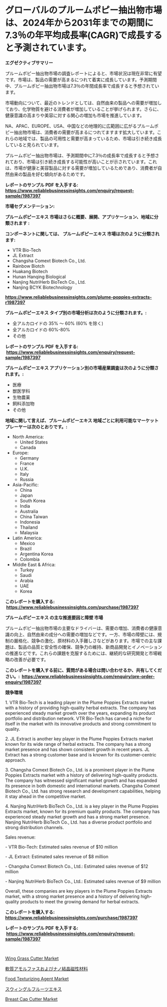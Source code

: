 <p><h1>グローバルのプルームポピー抽出物市場は、2024年から2031年までの期間に7.3％の年平均成長率(CAGR)で成長すると予測されています。</h1></p><p><strong>エグゼクティブサマリー</strong></p>
<p><p>プルームポピー抽出物市場の調査レポートによると、市場状況は現在非常に有望です。市場は、製品の需要が高まるにつれて着実に成長しています。予測期間中、プルームポピー抽出物市場は7.3％の年間成長率で成長すると予想されています。</p><p>市場動向について、最近のトレンドとしては、自然由来の製品への需要が増加しており、化学物質を避ける消費者が増加していることが挙げられます。さらに、健康意識の高まりや美容に対する関心の増加も市場を推進しています。</p><p>NA、APAC、EUROPE、USA、中国などの地理的に広範囲に広がるプルームポピー抽出物市場は、消費者の需要が高まるにつれてますます拡大しています。これらの地域では、製品の可用性と需要が高まっているため、市場は引き続き成長していると見られています。</p><p>プルームポピー抽出物市場は、予測期間中に7.3％の成長率で成長すると予想されており、市場は引き続き成長する可能性が高いことが示されています。これは、市場が健康と美容製品に対する需要が増加しているためであり、消費者が自然由来の製品を好む傾向があるためです。</p></p>
<p><strong>レポートのサンプル PDF を入手する: <a href="https://www.reliablebusinessinsights.com/enquiry/request-sample/1987397">https://www.reliablebusinessinsights.com/enquiry/request-sample/1987397</a></strong></p>
<p><strong>市場セグメンテーション:</strong></p>
<p><strong> プルームポピーエキス 市場はさらに概要、展開、アプリケーション、地域に分類されます :</strong></p>
<p><strong>コンポーネントに関しては、 プルームポピーエキス 市場は次のように分類されます: &nbsp;</strong></p>
<p><ul><li>VTR Bio-Tech</li><li>JL Extract</li><li>Changsha Comext Biotech Co., Ltd.</li><li>Rainbow Biotch</li><li>Huakang Biotech</li><li>Hunan Hanqing Biological</li><li>Nanjing NutriHerb BioTech Co., Ltd.</li><li>Nanjing BCYK Biotechnology</li></ul></p>
<p><strong><a href="https://www.reliablebusinessinsights.com/plume-poppies-extracts-r1987397">https://www.reliablebusinessinsights.com/plume-poppies-extracts-r1987397</a></strong></p>
<p><strong> プルームポピーエキス タイプ別の市場分析は次のように分類されます。:</strong></p>
<p><ul><li>全アルカロイドの 35% ～ 60% (60% を除く)</li><li>全アルカロイドの 60%-80%</li><li>その他</li></ul></p>
<p><strong>レポートのサンプル PDF を入手する: &nbsp;<a href="https://www.reliablebusinessinsights.com/enquiry/request-sample/1987397">https://www.reliablebusinessinsights.com/enquiry/request-sample/1987397</a></strong></p>
<p><strong> プルームポピーエキス アプリケーション別の市場産業調査は次のように分類されます。:</strong></p>
<p><ul><li>医療</li><li>獣医学科</li><li>生物農薬</li><li>飼料添加物</li><li>その他</li></ul></p>
<p><strong>地域に関して言えば、プルームポピーエキス 地域ごとに利用可能なマーケットプレーヤーは次のとおりです。:</strong></p>
<p><ul>
    <li>
        North America:
        <ul>
            <li>United States</li>
            <li>Canada</li>
        </ul>
    </li>
    <li>
        Europe:
        <ul>
            <li>Germany</li>
            <li>France</li>
            <li>U.K.</li>
            <li>Italy</li>
            <li>Russia</li>
        </ul>
    </li>
    <li>
        Asia-Pacific:
        <ul>
            <li>China</li>
            <li>Japan</li>
            <li>South Korea</li>
            <li>India</li>
            <li>Australia</li>
            <li>China Taiwan</li>
            <li>Indonesia</li>
            <li>Thailand</li>
            <li>Malaysia</li>
        </ul>
    </li>
    <li>
        Latin America:
        <ul>
            <li>Mexico</li>
            <li>Brazil</li>
            <li>Argentina Korea</li>
            <li>Colombia</li>
        </ul>
    </li>
    <li>
        Middle East & Africa:
        <ul>
            <li>Turkey</li>
            <li>Saudi</li>
            <li>Arabia</li>
            <li>UAE</li>
            <li>Korea</li>
        </ul>
    </li>
    </ul></p>
<p><strong>このレポートを購入する: &nbsp;<a href="https://www.reliablebusinessinsights.com/purchase/1987397">https://www.reliablebusinessinsights.com/purchase/1987397</a></strong></p>
<p><strong>プルームポピーエキス の主な推進要因と障壁 市場</strong></p>
<p><p>プルームポピー抽出物市場の主要なドライバーは、需要の増加、消費者の健康意識の向上、自然由来の成分への需要の増加などです。一方、市場の障壁には、規制の厳格化、競争の激化、原材料の入手難しさなどがあります。市場での主な課題は、製品の品質と安全性の確保、競争力の維持、新商品開発とイノベーションの推進などです。これらの課題を克服するためには、継続的な研究開発と市場戦略の改善が必要です。</p></p>
<p><strong>このレポートを購入する前に、質問がある場合は問い合わせるか、共有してください。:&nbsp; <a href="https://www.reliablebusinessinsights.com/enquiry/pre-order-enquiry/1987397">https://www.reliablebusinessinsights.com/enquiry/pre-order-enquiry/1987397</a></strong></p>
<p><strong>競争環境</strong></p>
<p><p>1. VTR Bio-Tech is a leading player in the Plume Poppies Extracts market with a history of providing high-quality herbal extracts. The company has experienced steady market growth over the years, expanding its product portfolio and distribution network. VTR Bio-Tech has carved a niche for itself in the market with its innovative products and strong commitment to quality.</p><p>2. JL Extract is another key player in the Plume Poppies Extracts market known for its wide range of herbal extracts. The company has a strong market presence and has shown consistent growth in recent years. JL Extract has a strong customer base and is known for its customer-centric approach.</p><p>3. Changsha Comext Biotech Co., Ltd. is a prominent player in the Plume Poppies Extracts market with a history of delivering high-quality products. The company has witnessed significant market growth and has expanded its presence in both domestic and international markets. Changsha Comext Biotech Co., Ltd. has strong research and development capabilities, helping it stay ahead in the competitive market.</p><p>4. Nanjing NutriHerb BioTech Co., Ltd. is a key player in the Plume Poppies Extracts market, known for its premium quality products. The company has experienced steady market growth and has a strong market presence. Nanjing NutriHerb BioTech Co., Ltd. has a diverse product portfolio and strong distribution channels.</p><p>Sales revenue:</p><p>- VTR Bio-Tech: Estimated sales revenue of $10 million</p><p>- JL Extract: Estimated sales revenue of $8 million</p><p>- Changsha Comext Biotech Co., Ltd.: Estimated sales revenue of $12 million</p><p>- Nanjing NutriHerb BioTech Co., Ltd.: Estimated sales revenue of $9 million</p><p>Overall, these companies are key players in the Plume Poppies Extracts market, with a strong market presence and a history of delivering high-quality products to meet the growing demand for herbal extracts.</p></p>
<p><strong>このレポートを購入する: &nbsp; <a href="https://www.reliablebusinessinsights.com/purchase/1987397">https://www.reliablebusinessinsights.com/purchase/1987397</a></strong></p>
<p><strong>レポートのサンプル PDF を入手する: &nbsp;<a href="https://www.reliablebusinessinsights.com/enquiry/request-sample/1987397">https://www.reliablebusinessinsights.com/enquiry/request-sample/1987397</a></strong><strong></strong></p>
<p>&nbsp;</p>
<p><p><a href="https://github.com/amirvaghari/Market-Research-Report-List-1/blob/main/wing-grass-cutter-market.md">Wing Grass Cutter Market</a></p><p><a href="https://github.com/RudyBoyer2017/Market-Research-Report-List-1/blob/main/4739894118237.md">軟質アモルファスおよびナノ結晶磁性材料</a></p><p><a href="https://issuu.com/reportprime-2/docs/food-texturizing-agent-market-size-2030.pptx">Food Texturizing Agent Market</a></p><p><a href="https://github.com/BrionnaBoyle/Market-Research-Report-List-1/blob/main/2359680118238.md">スウィングルフルーツエキス</a></p><p><a href="https://github.com/janetchuadff364/Market-Research-Report-List-1/blob/main/breast-cap-cutter-market.md">Breast Cap Cutter Market</a></p></p>